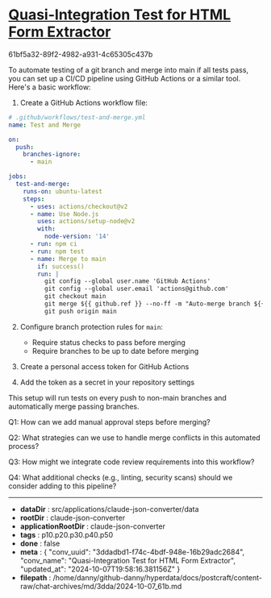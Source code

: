 # [Quasi-Integration Test for HTML Form Extractor](https://claude.ai/chat/3ddadbd1-f74c-4bdf-948e-16b29adc2684)

61bf5a32-89f2-4982-a931-4c65305c437b

 To automate testing of a git branch and merge into main if all tests pass, you can set up a CI/CD pipeline using GitHub Actions or a similar tool. Here's a basic workflow:

1. Create a GitHub Actions workflow file:

```yaml
# .github/workflows/test-and-merge.yml
name: Test and Merge

on:
  push:
    branches-ignore:
      - main

jobs:
  test-and-merge:
    runs-on: ubuntu-latest
    steps:
      - uses: actions/checkout@v2
      - name: Use Node.js
        uses: actions/setup-node@v2
        with:
          node-version: '14'
      - run: npm ci
      - run: npm test
      - name: Merge to main
        if: success()
        run: |
          git config --global user.name 'GitHub Actions'
          git config --global user.email 'actions@github.com'
          git checkout main
          git merge ${{ github.ref }} --no-ff -m "Auto-merge branch ${{ github.ref }}"
          git push origin main
```

2. Configure branch protection rules for `main`:
   - Require status checks to pass before merging
   - Require branches to be up to date before merging

3. Create a personal access token for GitHub Actions

4. Add the token as a secret in your repository settings

This setup will run tests on every push to non-main branches and automatically merge passing branches.

Q1: How can we add manual approval steps before merging?

Q2: What strategies can we use to handle merge conflicts in this automated process?

Q3: How might we integrate code review requirements into this workflow?

Q4: What additional checks (e.g., linting, security scans) should we consider adding to this pipeline?

---

* **dataDir** : src/applications/claude-json-converter/data
* **rootDir** : claude-json-converter
* **applicationRootDir** : claude-json-converter
* **tags** : p10.p20.p30.p40.p50
* **done** : false
* **meta** : {
  "conv_uuid": "3ddadbd1-f74c-4bdf-948e-16b29adc2684",
  "conv_name": "Quasi-Integration Test for HTML Form Extractor",
  "updated_at": "2024-10-07T19:58:16.381156Z"
}
* **filepath** : /home/danny/github-danny/hyperdata/docs/postcraft/content-raw/chat-archives/md/3dda/2024-10-07_61b.md